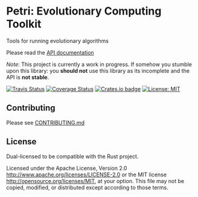 # Petri: Evolutionary Computing Toolkit
Tools for running evolutionary algorithms

Please read the [API documentation](https://wbjohnston.github.io/petri)

_Note_: This project is currently a work in progress. If somehow you stumble
upon this library: you **should not** use this library as its incomplete and the
API is **not stable**.

[![Travis Status](https://travis-ci.org/wbjohnston/petri.svg?branch=master)](https://travis-ci.org/wbjohnston/petri)
[![Coverage Status](https://coveralls.io/repos/github/wbjohnston/petri/badge.svg?branch=master)](https://coveralls.io/github/wbjohnston/petri?branch=master)
[![Crates.io badge](https://img.shields.io/crates/v/petri.svg)](https://crates.io/crates/petri)
[![License: MIT](https://img.shields.io/badge/License-MIT-yellow.svg)](https://opensource.org/licenses/MIT)

## Contributing
Please see [CONTRIBUTING.md](/CONTRIBUTING.md)

## License
Dual-licensed to be compatible with the Rust project.

Licensed under the Apache License, Version 2.0
http://www.apache.org/licenses/LICENSE-2.0 or the MIT license
http://opensource.org/licenses/MIT, at your option. This file may not be
copied, modified, or distributed except according to those terms.
